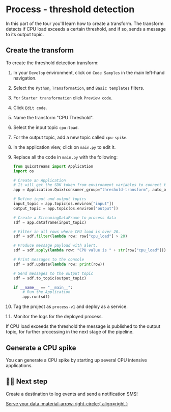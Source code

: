 # Process - threshold detection

In this part of the tour you'll learn how to create a transform. The transform detects if CPU load exceeds a certain threshold, and if so, sends a message to its output topic.

## Create the transform

To create the threshold detection transform:

1. In your `Develop` environment, click on `Code Samples` in the main left-hand navigation. 
2. Select the `Python`, `Transformation`, and `Basic templates` filters.
3. For `Starter transformation` click `Preview code`.
4. Click `Edit code`.
5. Name the transform "CPU Threshold".
6. Select the input topic `cpu-load`.
7. For the output topic, add a new topic called `cpu-spike`.
8. In the application view, click on `main.py` to edit it.
9. Replace all the code in `main.py` with the following:

    ``` python
    from quixstreams import Application
    import os

    # Create an Application
    # It will get the SDK token from environment variables to connect to Quix Kafka
    app = Application.Quix(consumer_group="threshold-transform", auto_offset_reset="latest")

    # Define input and output topics
    input_topic = app.topic(os.environ["input"])
    output_topic = app.topic(os.environ["output"])

    # Create a StreamingDataFrame to process data
    sdf = app.dataframe(input_topic)

    # Filter in all rows where CPU load is over 20.
    sdf = sdf.filter(lambda row: row["cpu_load"] > 20)

    # Produce message payload with alert.
    sdf = sdf.apply(lambda row: "CPU value is " + str(row["cpu_load"]))

    # Print messages to the console
    sdf = sdf.update(lambda row: print(row))

    # Send messages to the output topic
    sdf = sdf.to_topic(output_topic)

    if __name__ == "__main__":
        # Run the Application
        app.run(sdf)
    ```

11. Tag the project as `process-v1` and deploy as a service.
12. Monitor the logs for the deployed process.

If CPU load exceeds the threshold the message is published to the output topic, for further processing in the next stage of the pipeline. 

## Generate a CPU spike

You can generate a CPU spike by starting up several CPU intensive applications. 

## 🏃‍♀️ Next step

Create a destination to log events and send a notification SMS!

[Serve your data :material-arrow-right-circle:{ align=right }](./serve-sms.md)
